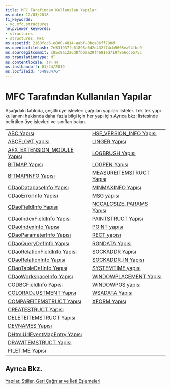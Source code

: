 ```yaml
---
title: MFC Tarafından Kullanılan Yapılar
ms.date: 12/03/2018
f1_keywords:
- vc.mfc.structures
helpviewer_keywords:
- structures
- structures, MFC
ms.assetid: 2168fcc6-e800-4814-aabf-0bca86ff790d
ms.openlocfilehash: 7e531937fc61898a6d2d432f74cb5608ea94fbc9
ms.sourcegitcommit: c85c8a1226d8fbbaa29f4691ed719f8e6cc6575c
ms.translationtype: MT
ms.contentlocale: tr-TR
ms.lasthandoff: 01/24/2019
ms.locfileid: "54893476"
---
```

# <a name="structures-used-by-mfc"></a>MFC Tarafından Kullanılan Yapılar

Aşağıdaki tabloda, çeşitli üye işlevleri çağrılan yapıları listeler. Tek tek yapı kullanımı hakkında daha fazla bilgi için her yapı için Ayrıca bkz: listesinde belirtilen üye işlevleri ve sınıfları bakın.

|||
|-|-|
|[ABC Yapısı](/windows/desktop/api/wingdi/ns-wingdi-_abc)|[HSE_VERSION_INFO Yapısı](../../mfc/reference/hse-version-info-structure.md)|
|[ABCFLOAT yapısı](/windows/desktop/api/wingdi/ns-wingdi-_abcfloat)|[LINGER Yapısı](/windows/desktop/api/winsock/ns-winsock-linger)|
|[AFX_EXTENSION_MODULE Yapısı](../../mfc/reference/afx-extension-module-structure.md)|[LOGBRUSH Yapısı](/windows/desktop/api/wingdi/ns-wingdi-taglogbrush)|
|[BITMAP Yapısı](/windows/desktop/api/wingdi/ns-wingdi-tagbitmap)|[LOGPEN Yapısı](/windows/desktop/api/Wingdi/ns-wingdi-taglogpen)|
|[BITMAPINFO Yapısı](/windows/desktop/api/wingdi/ns-wingdi-tagbitmapinfo)|[MEASUREITEMSTRUCT Yapısı](/windows/desktop/api/winuser/ns-winuser-tagmeasureitemstruct)|
|[CDaoDatabaseInfo Yapısı](../../mfc/reference/cdaodatabaseinfo-structure.md)|[MINMAXINFO Yapısı](/windows/desktop/api/winuser/ns-winuser-tagminmaxinfo)|
|[CDaoErrorInfo Yapısı](../../mfc/reference/cdaoerrorinfo-structure.md)|[MSG yapısı](/windows/desktop/api/winuser/ns-winuser-tagmsg)|
|[CDaoFieldInfo Yapısı](../../mfc/reference/cdaofieldinfo-structure.md)|[NCCALCSIZE_PARAMS Yapısı](/windows/desktop/api/winuser/ns-winuser-tagnccalcsize_params)|
|[CDaoIndexFieldInfo Yapısı](../../mfc/reference/cdaoindexfieldinfo-structure.md)|[PAINTSTRUCT Yapısı](/windows/desktop/api/winuser/ns-winuser-tagpaintstruct)|
|[CDaoIndexInfo Yapısı](../../mfc/reference/cdaoindexinfo-structure.md)|[POINT yapısı](/windows/desktop/api/windef/ns-windef-tagpoint)|
|[CDaoParameterInfo Yapısı](../../mfc/reference/cdaoparameterinfo-structure.md)|[RECT yapısı](/windows/desktop/api/windef/ns-windef-tagrect)|
|[CDaoQueryDefInfo Yapısı](../../mfc/reference/cdaoquerydefinfo-structure.md)|[RGNDATA Yapısı](/windows/desktop/api/wingdi/ns-wingdi-_rgndata)|
|[CDaoRelationFieldInfo Yapısı](../../mfc/reference/cdaorelationfieldinfo-structure.md)|[SOCKADDR Yapısı](/windows/desktop/winsock/sockaddr-2)|
|[CDaoRelationInfo Yapısı](../../mfc/reference/cdaorelationinfo-structure.md)|[SOCKADDR_IN Yapısı](/windows/desktop/winsock/sockaddr-2)|
|[CDaoTableDefInfo Yapısı](../../mfc/reference/cdaotabledefinfo-structure.md)|[SYSTEMTIME yapısı](/windows/desktop/api/minwinbase/ns-minwinbase-systemtime)
|[CDaoWorkspaceInfo Yapısı](../../mfc/reference/cdaoworkspaceinfo-structure.md)|[WINDOWPLACEMENT Yapısı](/windows/desktop/api/winuser/ns-winuser-tagwindowplacement)|
|[CODBCFieldInfo Yapısı](../../mfc/reference/codbcfieldinfo-structure.md)|[WINDOWPOS yapısı](/windows/desktop/api/winuser/ns-winuser-tagwindowpos)
|[COLORADJUSTMENT Yapısı](/windows/desktop/api/wingdi/ns-wingdi-tagcoloradjustment)|[WSADATA Yapısı](/windows/desktop/api/winsock2/ns-winsock2-wsadata)|
|[COMPAREITEMSTRUCT Yapısı](/windows/desktop/api/winuser/ns-winuser-tagcompareitemstruct)|[XFORM Yapısı](/windows/desktop/api/wingdi/ns-wingdi-tagxform)|
|[CREATESTRUCT Yapısı](/windows/desktop/api/winuser/ns-winuser-tagcreatestructa)||
|[DELETEITEMSTRUCT Yapısı](/windows/desktop/api/winuser/ns-winuser-tagdeleteitemstruct)||
|[DEVNAMES Yapısı](/windows/desktop/api/commdlg/ns-commdlg-tagdevnames)||
|[DHtmlUrlEventMapEntry Yapısı](../../mfc/reference/dhtmlurleventmapentry-structure.md)||
|[DRAWITEMSTRUCT Yapısı](/windows/desktop/api/winuser/ns-winuser-tagdrawitemstruct)||
|[FILETIME Yapısı](/windows/desktop/api/minwinbase/ns-minwinbase-filetime)||

## <a name="see-also"></a>Ayrıca Bkz.

[Yapılar, Stiller, Geri Çağrılar ve İleti Eşlemeleri](../../mfc/reference/structures-styles-callbacks-and-message-maps.md)

